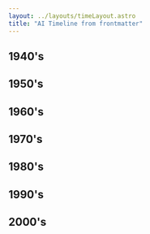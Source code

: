 ```yaml
---
layout: ../layouts/timeLayout.astro
title: "AI Timeline from frontmatter"
---
```



## 1940's


## 1950's


## 1960's


## 1970's


## 1980's


## 1990's


## 2000's


